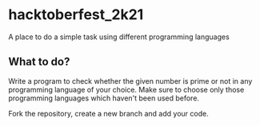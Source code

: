 # hacktoberfest_2k21
A place to do a simple task using different programming languages

## What to do?

Write a program to check whether the given number is prime or not in any programming language of your choice. Make sure to choose only those programming languages which haven't been used before.

Fork the repository, create a new branch and add your code.
